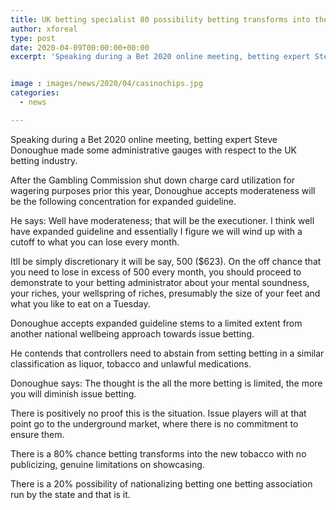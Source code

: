 ```yaml
---
title: UK betting specialist 80 possibility betting transforms into the new tobacco
author: xforeal 
type: post
date: 2020-04-09T00:00:00+00:00
excerpt: 'Speaking during a Bet 2020 online meeting, betting expert Steve Donoughue made some administrative gauges with respect to the UK betting industry '


image : images/news/2020/04/casinochips.jpg
categories:
  - news

---
```

Speaking during a Bet 2020 online meeting, betting expert Steve Donoughue made some administrative gauges with respect to the UK betting industry. 

After the Gambling Commission shut down charge card utilization for wagering purposes prior this year, Donoughue accepts moderateness will be the following concentration for expanded guideline. 

He says: Well have moderateness; that will be the executioner. I think well have expanded guideline and essentially I figure we will wind up with a cutoff to what you can lose every month. 

Itll be simply discretionary it will be say, 500 ($623). On the off chance that you need to lose in excess of 500 every month, you should proceed to demonstrate to your betting administrator about your mental soundness, your riches, your wellspring of riches, presumably the size of your feet and what you like to eat on a Tuesday. 

Donoughue accepts expanded guideline stems to a limited extent from another national wellbeing approach towards issue betting. 

He contends that controllers need to abstain from setting betting in a similar classification as liquor, tobacco and unlawful medications. 

Donoughue says: The thought is the all the more betting is limited, the more you will diminish issue betting. 

There is positively no proof this is the situation. Issue players will at that point go to the underground market, where there is no commitment to ensure them. 

There is a 80&percnt; chance betting transforms into the new tobacco with no publicizing, genuine limitations on showcasing. 

There is a 20&percnt; possibility of nationalizing betting one betting association run by the state and that is it.